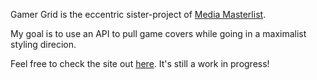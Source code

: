 Gamer Grid is the eccentric sister-project of [Media Masterlist](https://danielledonnelly.github.io/media-masterlist-project/).

My goal is to use an API to pull game covers while going in a maximalist styling direcion.

Feel free to check the site out [here](https://danielledonnelly.github.io/gamer-grid/). It's still a work in progress!
